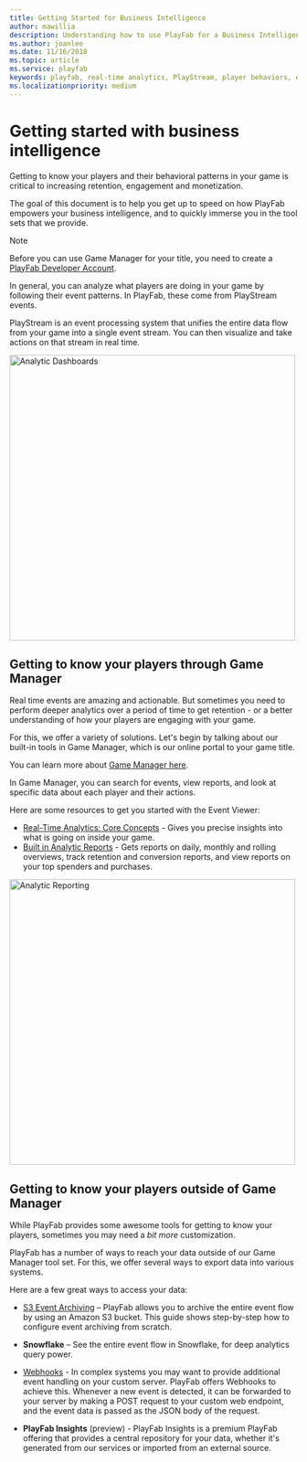 ```yaml
---
title: Getting Started for Business Intelligence
author: mawillia
description: Understanding how to use PlayFab for a Business Intelligence Persona
ms.author: joanlee
ms.date: 11/16/2018
ms.topic: article
ms.service: playfab
keywords: playfab, real-time analytics, PlayStream, player behaviors, event archiving, data export, player data, webhooks, analytic reporting, reports
ms.localizationpriority: medium
---
```


# Getting started with business intelligence

Getting to know your players and their behavioral patterns in your game is critical to increasing retention, engagement and monetization.

The goal of this document is to help you get up to speed on how PlayFab empowers your business intelligence, and to quickly immerse you in the tool sets that we provide.

> [!NOTE]
> Before you can use Game Manager for your title, you need to create a [PlayFab Developer Account](../gamemanager/pfab-account.md). 

In general, you can analyze what players are doing in your game by following their event patterns. In PlayFab, these come from PlayStream events.

PlayStream is an event processing system that unifies the entire data flow from your game into a single event stream. You can then visualize and take actions on that stream in real time.

<img alt="Analytic Dashboards" src="images/analytics-dashboard.png" width="500" />

## Getting to know your players through Game Manager

Real time events are amazing and actionable. But sometimes you need to perform deeper analytics over a period of time to get retention - or a better understanding of how your players are engaging with your game.

For this, we offer a variety of solutions. Let's begin by talking about our built-in tools in Game Manager, which  is our online portal to your game title.

You can learn more about [Game Manager here](../gamemanager/quickstart.md).

In Game Manager, you can search for events, view reports, and look at specific data about each player and their actions.

Here are some resources to get you started with the Event Viewer:

- [Real-Time Analytics: Core Concepts](../features/analytics/metrics/real-time-analytics-core-concepts.md) - Gives you precise insights into what is going on inside your game.
- [Built in Analytic Reports](../features/analytics/reports/quickstart.md) - Gets reports on daily, monthly and rolling overviews, track retention and conversion reports, and view reports on your top spenders and purchases.

<img alt="Analytic Reporting" src="images/analytics-reports.png" width="500" />

## Getting to know your players outside of Game Manager

While PlayFab provides some awesome tools for getting to know your players, sometimes you may need a *bit more* customization.

PlayFab has a number of ways to reach your data outside of our Game Manager tool set. For this, we offer several ways to export data into various systems.

Here are a few great ways to access your data:

- [S3 Event Archiving](../data-analytics/legacy/s3-event-archiving.md) – PlayFab allows you to archive the entire event flow by using an Amazon S3 bucket. This guide shows step-by-step how to configure event archiving from scratch.

- **Snowflake** – See the entire event flow in Snowflake, for deep analytics query power.
- [Webhooks](../features/data/webhooks/index.md) - In complex systems you may want to provide additional event handling on your custom server. PlayFab offers Webhooks to achieve this. Whenever a new event is detected, it can be forwarded to your server by making a POST request to your custom web endpoint, and the event data is passed as the JSON body of the request.
- **PlayFab Insights** (preview) - PlayFab Insights is a premium PlayFab offering that provides a central repository for your data, whether it's generated from our services or imported from an external source.
